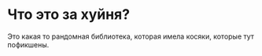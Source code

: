 # Что это за хуйня?

Это какая то рандомная библиотека, которая имела косяки, которые тут пофикшены.
